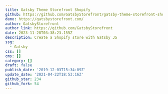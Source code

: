 ```yaml
---
title: Gatsby Theme Storefront Shopify
github: https://github.com/GatsbyStorefront/gatsby-theme-storefront-shopify
demo: https://gatsbystorefront.com/
author: GatsbyStorefront
author_link: https://github.com/GatsbyStorefront
date: 2023-11-28T03:38:23.155Z
description: Create a Shopify store with Gatsby JS
ssg:
  - Gatsby
css: []
cms: []
category: []
draft: false
publish_date: '2019-12-03T15:34:09Z'
update_date: '2021-04-22T18:53:16Z'
github_star: 234
github_fork: 54
---
```

